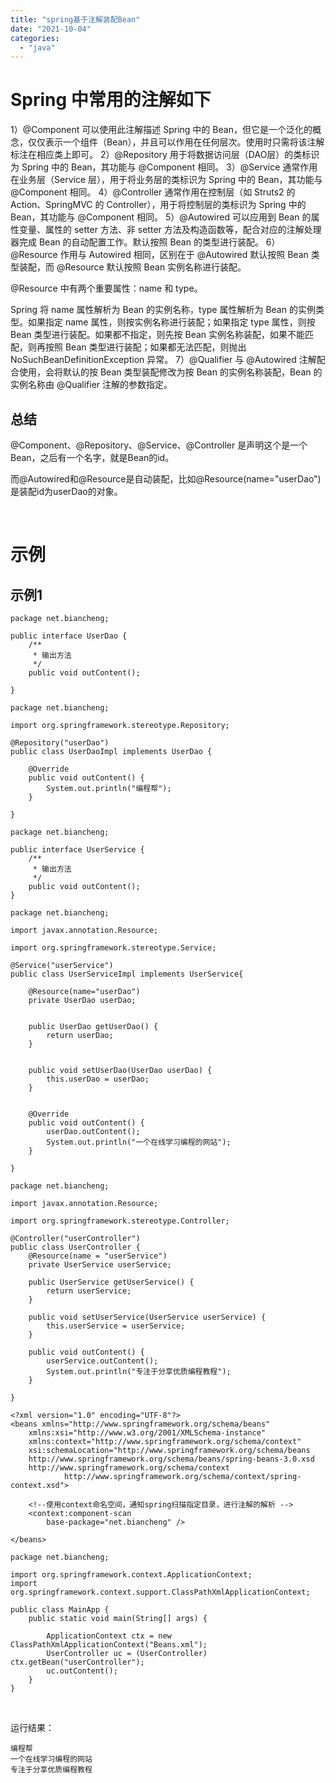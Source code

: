 ```yaml
---
title: "spring基于注解装配Bean"
date: "2021-10-04"
categories: 
  - "java"
---
```


# Spring 中常用的注解如下

1）@Component 可以使用此注解描述 Spring 中的 Bean，但它是一个泛化的概念，仅仅表示一个组件（Bean），并且可以作用在任何层次。使用时只需将该注解标注在相应类上即可。 2）@Repository 用于将数据访问层（DAO层）的类标识为 Spring 中的 Bean，其功能与 @Component 相同。 3）@Service 通常作用在业务层（Service 层），用于将业务层的类标识为 Spring 中的 Bean，其功能与 @Component 相同。 4）@Controller 通常作用在控制层（如 Struts2 的 Action、SpringMVC 的 Controller），用于将控制层的类标识为 Spring 中的 Bean，其功能与 @Component 相同。 5）@Autowired 可以应用到 Bean 的属性变量、属性的 setter 方法、非 setter 方法及构造函数等，配合对应的注解处理器完成 Bean 的自动配置工作。默认按照 Bean 的类型进行装配。 6）@Resource 作用与 Autowired 相同，区别在于 @Autowired 默认按照 Bean 类型装配，而 @Resource 默认按照 Bean 实例名称进行装配。

@Resource 中有两个重要属性：name 和 type。

Spring 将 name 属性解析为 Bean 的实例名称，type 属性解析为 Bean 的实例类型。如果指定 name 属性，则按实例名称进行装配；如果指定 type 属性，则按 Bean 类型进行装配。如果都不指定，则先按 Bean 实例名称装配，如果不能匹配，则再按照 Bean 类型进行装配；如果都无法匹配，则抛出 NoSuchBeanDefinitionException 异常。 7）@Qualifier 与 @Autowired 注解配合使用，会将默认的按 Bean 类型装配修改为按 Bean 的实例名称装配，Bean 的实例名称由 @Qualifier 注解的参数指定。

## 总结

@Component、@Repository、@Service、@Controller 是声明这个是一个Bean，之后有一个名字，就是Bean的id。

而@Autowired和@Resource是自动装配，比如@Resource(name\="userDao")是装配id为userDao的对象。

 

# 示例

## 示例1

```
package net.biancheng;

public interface UserDao {
    /**
     * 输出方法
     */
    public void outContent();

}
```

```
package net.biancheng;

import org.springframework.stereotype.Repository;

@Repository("userDao")
public class UserDaoImpl implements UserDao {

    @Override
    public void outContent() {
        System.out.println("编程帮");
    }

}
```

```
package net.biancheng;

public interface UserService {
    /**
     * 输出方法
     */
    public void outContent();
}
```

```
package net.biancheng;

import javax.annotation.Resource;

import org.springframework.stereotype.Service;

@Service("userService")
public class UserServiceImpl implements UserService{
   
    @Resource(name="userDao")
    private UserDao userDao;
   

    public UserDao getUserDao() {
        return userDao;
    }


    public void setUserDao(UserDao userDao) {
        this.userDao = userDao;
    }


    @Override
    public void outContent() {
        userDao.outContent();
        System.out.println("一个在线学习编程的网站");
    }

}
```

```
package net.biancheng;

import javax.annotation.Resource;

import org.springframework.stereotype.Controller;

@Controller("userController")
public class UserController {
    @Resource(name = "userService")
    private UserService userService;

    public UserService getUserService() {
        return userService;
    }

    public void setUserService(UserService userService) {
        this.userService = userService;
    }

    public void outContent() {
        userService.outContent();
        System.out.println("专注于分享优质编程教程");
    }

}
```

```
<?xml version="1.0" encoding="UTF-8"?>
<beans xmlns="http://www.springframework.org/schema/beans"
    xmlns:xsi="http://www.w3.org/2001/XMLSchema-instance"
    xmlns:context="http://www.springframework.org/schema/context"
    xsi:schemaLocation="http://www.springframework.org/schema/beans
    http://www.springframework.org/schema/beans/spring-beans-3.0.xsd
    http://www.springframework.org/schema/context
            http://www.springframework.org/schema/context/spring-context.xsd">

    <!--使用context命名空间，通知spring扫描指定目录，进行注解的解析 -->
    <context:component-scan
        base-package="net.biancheng" />

</beans>
```

```
package net.biancheng;

import org.springframework.context.ApplicationContext;
import org.springframework.context.support.ClassPathXmlApplicationContext;

public class MainApp {
    public static void main(String[] args) {

        ApplicationContext ctx = new ClassPathXmlApplicationContext("Beans.xml");
        UserController uc = (UserController) ctx.getBean("userController");
        uc.outContent();
    }
}
```

 

运行结果：

```
编程帮
一个在线学习编程的网站
专注于分享优质编程教程
```

